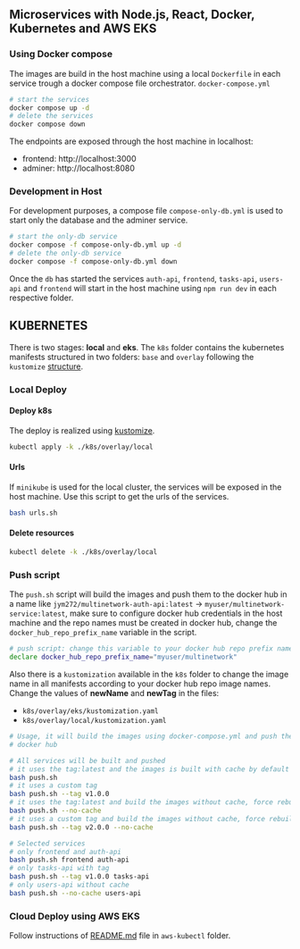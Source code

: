 ## Microservices with Node.js, React, Docker, Kubernetes and AWS EKS
### Using Docker compose
The images are build in the host machine using a local `Dockerfile` in each service
trough a docker compose file orchestrator. `docker-compose.yml`
```bash
# start the services
docker compose up -d
# delete the services
docker compose down
```
The endpoints are exposed through the host machine in localhost:
- frontend: http://localhost:3000
- adminer:  http://localhost:8080

### Development in Host
For development purposes, a compose file `compose-only-db.yml` is used to start only
the database and the adminer service. 
```bash
# start the only-db service
docker compose -f compose-only-db.yml up -d
# delete the only-db service
docker compose -f compose-only-db.yml down
```

Once the `db` has started the services `auth-api`, `frontend`, `tasks-api`, `users-api` and
`frontend` will start in the host machine using `npm run dev` in each respective folder.

## KUBERNETES

There is two stages: **local** and **eks**. The `k8s` folder contains the kubernetes manifests
structured in two folders: `base` and `overlay` following the `kustomize` [structure](https://kubernetes.io/docs/tasks/manage-kubernetes-objects/kustomization/#bases-and-overlays).

### Local Deploy
#### Deploy k8s
The deploy is realized using [kustomize](https://kubernetes.io/docs/tasks/manage-kubernetes-objects/kustomization/).
```bash
kubectl apply -k ./k8s/overlay/local
```
#### Urls
If `minikube` is used for the local cluster, the services will be exposed in the host machine.
Use this script to get the urls of the services.
```bash
bash urls.sh
```

#### Delete resources
```bash
kubectl delete -k ./k8s/overlay/local
```
### Push script
The `push.sh` script will build the images and push them to the docker hub in a name
like `jym272/multinetwork-auth-api:latest` -> `myuser/multinetwork-service:latest`, 
make sure to configure docker hub credentials in the host machine and the repo names must be 
created in docker hub, change the `docker_hub_repo_prefix_name` variable in the script.

```bash
# push script: change this variable to your docker hub repo prefix name
declare docker_hub_repo_prefix_name="myuser/multinetwork"
```
Also there is a `kustomization` available in the `k8s` folder to change the image name in all 
manifests according to your docker hub repo image names. Change the values of **newName**
and **newTag** in the files:
- `k8s/overlay/eks/kustomization.yaml`
- `k8s/overlay/local/kustomization.yaml`

```bash
# Usage, it will build the images using docker-compose.yml and push them to 
# docker hub

# All services will be built and pushed
# it uses the tag:latest and the images is built with cache by default
bash push.sh 
# it uses a custom tag
bash push.sh --tag v1.0.0
# it uses the tag:latest and build the images without cache, force rebuild
bash push.sh --no-cache
# it uses a custom tag and build the images without cache, force rebuild
bash push.sh --tag v2.0.0 --no-cache

# Selected services
# only frontend and auth-api
bash push.sh frontend auth-api
# only tasks-api with tag
bash push.sh --tag v1.0.0 tasks-api
# only users-api without cache
bash push.sh --no-cache users-api
```


### Cloud Deploy using AWS EKS
Follow instructions of [README.md](./aws-eks/README.md) file in `aws-kubectl` folder.